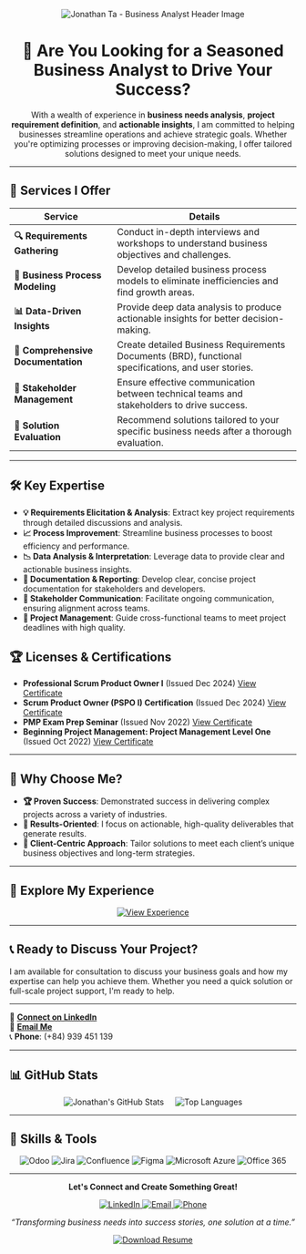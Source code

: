 <!-- Add a Custom Banner Image, Centered -->
<p align="center">
  <img 
    src="https://github.com/taanhluan/JonathanTa/blob/f351209a3b7b2a9fc10db5087680251581c13bf5/Jonathan%20TA-2.png?raw=true" 
    alt="Jonathan Ta - Business Analyst Header Image" 
    style="max-width: 100%; height: auto;" 
  />
</p>

<!-- Center the Header Text -->
<h1 align="center">🎯 Are You Looking for a Seasoned Business Analyst to Drive Your Success?</h1>

<p align="center">
  With a wealth of experience in <strong>business needs analysis</strong>, <strong>project requirement definition</strong>, and <strong>actionable insights</strong>, I am committed to helping businesses streamline operations and achieve strategic goals. Whether you're optimizing processes or improving decision-making, I offer tailored solutions designed to meet your unique needs.
</p>

---

## 🚀 **Services I Offer**

| **Service**                        | **Details**                                                                                     |
|------------------------------------|-------------------------------------------------------------------------------------------------|
| **🔍 Requirements Gathering**      | Conduct in-depth interviews and workshops to understand business objectives and challenges.     |
| **🔗 Business Process Modeling**    | Develop detailed business process models to eliminate inefficiencies and find growth areas.      |
| **📊 Data-Driven Insights**         | Provide deep data analysis to produce actionable insights for better decision-making.            |
| **📝 Comprehensive Documentation** | Create detailed Business Requirements Documents (BRD), functional specifications, and user stories. |
| **🤝 Stakeholder Management**       | Ensure effective communication between technical teams and stakeholders to drive success.        |
| **🔧 Solution Evaluation**          | Recommend solutions tailored to your specific business needs after a thorough evaluation.        |

---

## 🛠 **Key Expertise**

- **💡 Requirements Elicitation & Analysis**: Extract key project requirements through detailed discussions and analysis.
- **📈 Process Improvement**: Streamline business processes to boost efficiency and performance.
- **📉 Data Analysis & Interpretation**: Leverage data to provide clear and actionable business insights.
- **📝 Documentation & Reporting**: Develop clear, concise project documentation for stakeholders and developers.
- **💬 Stakeholder Communication**: Facilitate ongoing communication, ensuring alignment across teams.
- **📅 Project Management**: Guide cross-functional teams to meet project deadlines with high quality.

## 🏆 **Licenses & Certifications**

- **Professional Scrum Product Owner I** (Issued Dec 2024) [View Certificate](https://scrum.org/certificates/1168294)
- **Scrum Product Owner (PSPO I) Certification** (Issued Dec 2024) [View Certificate](https://www.udemy.com/certificate/UC-2c5a42c8-7b69-4eb3-a2d6-ab8269fc24eb/)
- **PMP Exam Prep Seminar** (Issued Nov 2022) [View Certificate](https://instructingcom-llc.verified.cv/en/verify/06023331710926)
- **Beginning Project Management: Project Management Level One** (Issued Oct 2022) [View Certificate](https://instructingcom-llc.verified.cv/en/verify/46496893995402?ref)

---

## 🌟 **Why Choose Me?**

- **🏆 Proven Success**: Demonstrated success in delivering complex projects across a variety of industries.
- **🎯 Results-Oriented**: I focus on actionable, high-quality deliverables that generate results.
- **👥 Client-Centric Approach**: Tailor solutions to meet each client’s unique business objectives and long-term strategies.

---

## 💼 **Explore My Experience**

<p align="center">
  <a href="experience.html" target="_blank">
    <img src="https://img.shields.io/badge/-View%20Experience-FF5733?style=for-the-badge&logo=readme&logoColor=white" alt="View Experience">
  </a>
</p>

---

## 📞 **Ready to Discuss Your Project?**

I am available for consultation to discuss your business goals and how my expertise can help you achieve them. Whether you need a quick solution or full-scale project support, I'm ready to help.

---

💼 **[Connect on LinkedIn](https://www.linkedin.com/in/taanhluan/)**  
📧 **[Email Me](mailto:taanhluan@gmail.com)**  
📞 **Phone**: (+84) 939 451 139

---

## 📊 **GitHub Stats**

<div align="center" style="display: flex; justify-content: center; gap: 20px; flex-wrap: wrap;">
  <img 
    src="https://github-readme-stats.vercel.app/api?username=taanhluan&show_icons=true&theme=radical" 
    alt="Jonathan's GitHub Stats" 
    style="max-width: 100%; height: auto;" 
  />
  <img 
    src="https://github-readme-stats.vercel.app/api/top-langs/?username=taanhluan&layout=compact&theme=dark" 
    alt="Top Languages" 
    style="max-width: 100%; height: auto;" 
  />
</div>

---

## 🚀 **Skills & Tools**

<p align="center">
  <img src="https://img.shields.io/badge/-Odoo-77127B?style=flat-square&logo=odoo" alt="Odoo" />
  <img src="https://img.shields.io/badge/-Jira-0052CC?style=flat-square&logo=jira" alt="Jira" />
  <img src="https://img.shields.io/badge/-Confluence-172B4D?style=flat-square&logo=confluence" alt="Confluence" />
  <img src="https://img.shields.io/badge/-Figma-F24E1E?style=flat-square&logo=figma" alt="Figma" />
  <img src="https://img.shields.io/badge/-Azure-0089D6?style=flat-square&logo=microsoft-azure" alt="Microsoft Azure" />
  <img src="https://img.shields.io/badge/-Office_365-D83B01?style=flat-square&logo=microsoft-office" alt="Office 365" />
</p>

---

<p align="center">
  <b>Let's Connect and Create Something Great!</b>
</p>

<p align="center">
  <a href="https://www.linkedin.com/in/taanhluan/">
    <img src="https://img.shields.io/badge/-LinkedIn-0077B5?style=flat-square&logo=linkedin&logoColor=white" alt="LinkedIn">
  </a>
  <a href="mailto:taanhluan@gmail.com">
    <img src="https://img.shields.io/badge/-Email-D14836?style=flat-square&logo=gmail&logoColor=white" alt="Email">
  </a>
  <a href="tel:+84939451139">
    <img src="https://img.shields.io/badge/-Phone-34A853?style=flat-square&logo=whatsapp&logoColor=white" alt="Phone">
  </a>
</p>

<p align="center">
  <i>“Transforming business needs into success stories, one solution at a time.”</i>
</p>

<p align="center">
  <a href="https://github.com/taanhluan/JonathanTa/blob/main/Ta%20Anh%20Luan%20Resume.pdf" download>
    <img src="https://img.shields.io/badge/-Download_Resume-FF5733?style=for-the-badge&logo=download&logoColor=white" alt="Download Resume" />
  </a>
</p>
